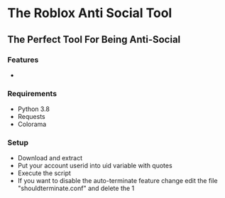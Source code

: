 # The Roblox Anti Social Tool
## The Perfect Tool For Being Anti-Social

### Features
*

### Requirements

* Python 3.8
* Requests
* Colorama

### Setup

* Download and extract
* Put your account userid into uid variable with quotes
* Execute the script
* If you want to disable the auto-terminate feature change edit the file "shouldterminate.conf" and delete the 1

